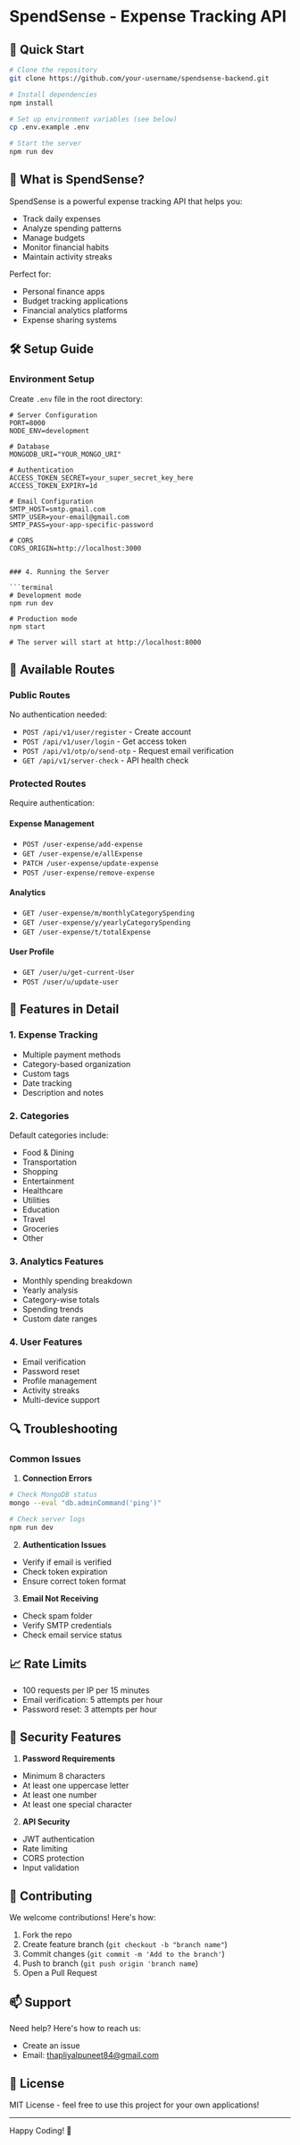 # SpendSense - Expense Tracking API

## 🚀 Quick Start

```bash
# Clone the repository
git clone https://github.com/your-username/spendsense-backend.git

# Install dependencies
npm install

# Set up environment variables (see below)
cp .env.example .env

# Start the server
npm run dev
```

## 📝 What is SpendSense?

SpendSense is a powerful expense tracking API that helps you:
- Track daily expenses
- Analyze spending patterns
- Manage budgets
- Monitor financial habits
- Maintain activity streaks

Perfect for:
- Personal finance apps
- Budget tracking applications
- Financial analytics platforms
- Expense sharing systems

## 🛠️ Setup Guide

###  Environment Setup

Create `.env` file in the root directory:

```env
# Server Configuration
PORT=8000
NODE_ENV=development

# Database
MONGODB_URI="YOUR_MONGO_URI"

# Authentication
ACCESS_TOKEN_SECRET=your_super_secret_key_here
ACCESS_TOKEN_EXPIRY=1d

# Email Configuration
SMTP_HOST=smtp.gmail.com
SMTP_USER=your-email@gmail.com
SMTP_PASS=your-app-specific-password

# CORS
CORS_ORIGIN=http://localhost:3000


### 4. Running the Server

```terminal
# Development mode
npm run dev

# Production mode
npm start

# The server will start at http://localhost:8000
```

## 📱 Available Routes

### Public Routes
No authentication needed:
- `POST /api/v1/user/register` - Create account
- `POST /api/v1/user/login` - Get access token
- `POST /api/v1/otp/o/send-otp` - Request email verification
- `GET /api/v1/server-check` - API health check

### Protected Routes
Require authentication:

#### Expense Management
- `POST /user-expense/add-expense`
- `GET /user-expense/e/allExpense`
- `PATCH /user-expense/update-expense`
- `POST /user-expense/remove-expense`

#### Analytics
- `GET /user-expense/m/monthlyCategorySpending`
- `GET /user-expense/y/yearlyCategorySpending`
- `GET /user-expense/t/totalExpense`

#### User Profile
- `GET /user/u/get-current-User`
- `POST /user/u/update-user`

## 🎯 Features in Detail

### 1. Expense Tracking
- Multiple payment methods
- Category-based organization
- Custom tags
- Date tracking
- Description and notes

### 2. Categories
Default categories include:
- Food & Dining
- Transportation
- Shopping
- Entertainment
- Healthcare
- Utilities
- Education
- Travel
- Groceries
- Other

### 3. Analytics Features
- Monthly spending breakdown
- Yearly analysis
- Category-wise totals
- Spending trends
- Custom date ranges

### 4. User Features
- Email verification
- Password reset
- Profile management
- Activity streaks
- Multi-device support

## 🔍 Troubleshooting

### Common Issues

1. **Connection Errors**
```bash
# Check MongoDB status
mongo --eval "db.adminCommand('ping')"

# Check server logs
npm run dev
```

2. **Authentication Issues**
- Verify if email is verified
- Check token expiration
- Ensure correct token format

3. **Email Not Receiving**
- Check spam folder
- Verify SMTP credentials
- Check email service status

## 📈 Rate Limits

- 100 requests per IP per 15 minutes
- Email verification: 5 attempts per hour
- Password reset: 3 attempts per hour

## 🔐 Security Features

1. **Password Requirements**
- Minimum 8 characters
- At least one uppercase letter
- At least one number
- At least one special character

2. **API Security**
- JWT authentication
- Rate limiting
- CORS protection
- Input validation

## 🤝 Contributing

We welcome contributions! Here's how:

1. Fork the repo
2. Create feature branch (`git checkout -b "branch name"`)
3. Commit changes (`git commit -m 'Add to the branch'`)
4. Push to branch (`git push origin 'branch name`)
5. Open a Pull Request

## 📫 Support

Need help? Here's how to reach us:
- Create an issue
- Email: thapliyalpuneet84@gmail.com

## 📄 License

MIT License - feel free to use this project for your own applications!

---

Happy Coding! 🚀
